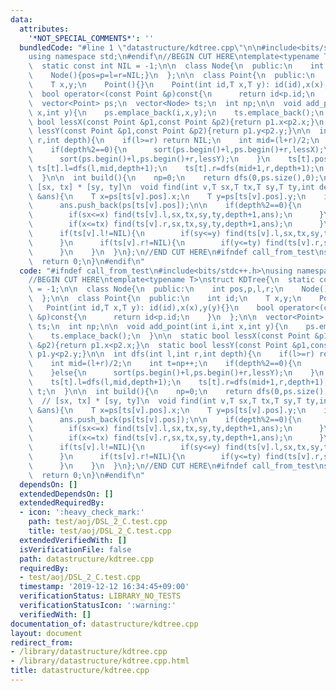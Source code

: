 ```yaml
---
data:
  attributes:
    '*NOT_SPECIAL_COMMENTS*': ''
  bundledCode: "#line 1 \"datastructure/kdtree.cpp\"\n\n#include<bits/stdc++.h>\n\
    using namespace std;\n#endif\n//BEGIN CUT HERE\ntemplate<typename T>\nstruct KDTree{\n\
    \  static const int NIL = -1;\n\n  class Node{\n  public:\n    int pos,p,l,r;\n\
    \    Node(){pos=p=l=r=NIL;}\n  };\n\n  class Point{\n  public:\n    int id;\n\
    \    T x,y;\n    Point(){}\n    Point(int id,T x,T y): id(id),x(x),y(y){}\n  \
    \  bool operator<(const Point &p)const{\n      return id<p.id;\n    }\n  };\n\n\
    \  vector<Point> ps;\n  vector<Node> ts;\n  int np;\n\n  void add_point(int i,int\
    \ x,int y){\n    ps.emplace_back(i,x,y);\n    ts.emplace_back();\n  }\n\n  static\
    \ bool lessX(const Point &p1,const Point &p2){return p1.x<p2.x;}\n  static bool\
    \ lessY(const Point &p1,const Point &p2){return p1.y<p2.y;}\n\n  int dfs(int l,int\
    \ r,int depth){\n    if(l>=r) return NIL;\n    int mid=(l+r)/2;\n    int t=np++;\n\
    \    if(depth%2==0){\n      sort(ps.begin()+l,ps.begin()+r,lessX);\n    }else{\n\
    \      sort(ps.begin()+l,ps.begin()+r,lessY);\n    }\n    ts[t].pos=mid;\n   \
    \ ts[t].l=dfs(l,mid,depth+1);\n    ts[t].r=dfs(mid+1,r,depth+1);\n    return t;\n\
    \  }\n\n  int build(){\n    np=0;\n    return dfs(0,ps.size(),0);\n  }\n\n  //\
    \ [sx, tx] * [sy, ty]\n  void find(int v,T sx,T tx,T sy,T ty,int depth,vector<Point>\
    \ &ans){\n    T x=ps[ts[v].pos].x;\n    T y=ps[ts[v].pos].y;\n    if(sx<=x&&x<=tx&&sy<=y&&y<=ty)\n\
    \      ans.push_back(ps[ts[v].pos]);\n\n    if(depth%2==0){\n      if(ts[v].l!=NIL){\n\
    \        if(sx<=x) find(ts[v].l,sx,tx,sy,ty,depth+1,ans);\n      }\n      if(ts[v].r!=NIL){\n\
    \        if(x<=tx) find(ts[v].r,sx,tx,sy,ty,depth+1,ans);\n      }\n    }else{\n\
    \      if(ts[v].l!=NIL){\n        if(sy<=y) find(ts[v].l,sx,tx,sy,ty,depth+1,ans);\n\
    \      }\n      if(ts[v].r!=NIL){\n        if(y<=ty) find(ts[v].r,sx,tx,sy,ty,depth+1,ans);\n\
    \      }\n    }\n  }\n};\n//END CUT HERE\n#ifndef call_from_test\nsigned main(){\n\
    \  return 0;\n}\n#endif\n"
  code: "#ifndef call_from_test\n#include<bits/stdc++.h>\nusing namespace std;\n#endif\n\
    //BEGIN CUT HERE\ntemplate<typename T>\nstruct KDTree{\n  static const int NIL\
    \ = -1;\n\n  class Node{\n  public:\n    int pos,p,l,r;\n    Node(){pos=p=l=r=NIL;}\n\
    \  };\n\n  class Point{\n  public:\n    int id;\n    T x,y;\n    Point(){}\n \
    \   Point(int id,T x,T y): id(id),x(x),y(y){}\n    bool operator<(const Point\
    \ &p)const{\n      return id<p.id;\n    }\n  };\n\n  vector<Point> ps;\n  vector<Node>\
    \ ts;\n  int np;\n\n  void add_point(int i,int x,int y){\n    ps.emplace_back(i,x,y);\n\
    \    ts.emplace_back();\n  }\n\n  static bool lessX(const Point &p1,const Point\
    \ &p2){return p1.x<p2.x;}\n  static bool lessY(const Point &p1,const Point &p2){return\
    \ p1.y<p2.y;}\n\n  int dfs(int l,int r,int depth){\n    if(l>=r) return NIL;\n\
    \    int mid=(l+r)/2;\n    int t=np++;\n    if(depth%2==0){\n      sort(ps.begin()+l,ps.begin()+r,lessX);\n\
    \    }else{\n      sort(ps.begin()+l,ps.begin()+r,lessY);\n    }\n    ts[t].pos=mid;\n\
    \    ts[t].l=dfs(l,mid,depth+1);\n    ts[t].r=dfs(mid+1,r,depth+1);\n    return\
    \ t;\n  }\n\n  int build(){\n    np=0;\n    return dfs(0,ps.size(),0);\n  }\n\n\
    \  // [sx, tx] * [sy, ty]\n  void find(int v,T sx,T tx,T sy,T ty,int depth,vector<Point>\
    \ &ans){\n    T x=ps[ts[v].pos].x;\n    T y=ps[ts[v].pos].y;\n    if(sx<=x&&x<=tx&&sy<=y&&y<=ty)\n\
    \      ans.push_back(ps[ts[v].pos]);\n\n    if(depth%2==0){\n      if(ts[v].l!=NIL){\n\
    \        if(sx<=x) find(ts[v].l,sx,tx,sy,ty,depth+1,ans);\n      }\n      if(ts[v].r!=NIL){\n\
    \        if(x<=tx) find(ts[v].r,sx,tx,sy,ty,depth+1,ans);\n      }\n    }else{\n\
    \      if(ts[v].l!=NIL){\n        if(sy<=y) find(ts[v].l,sx,tx,sy,ty,depth+1,ans);\n\
    \      }\n      if(ts[v].r!=NIL){\n        if(y<=ty) find(ts[v].r,sx,tx,sy,ty,depth+1,ans);\n\
    \      }\n    }\n  }\n};\n//END CUT HERE\n#ifndef call_from_test\nsigned main(){\n\
    \  return 0;\n}\n#endif\n"
  dependsOn: []
  extendedDependsOn: []
  extendedRequiredBy:
  - icon: ':heavy_check_mark:'
    path: test/aoj/DSL_2_C.test.cpp
    title: test/aoj/DSL_2_C.test.cpp
  extendedVerifiedWith: []
  isVerificationFile: false
  path: datastructure/kdtree.cpp
  requiredBy:
  - test/aoj/DSL_2_C.test.cpp
  timestamp: '2019-12-12 16:34:45+09:00'
  verificationStatus: LIBRARY_NO_TESTS
  verificationStatusIcon: ':warning:'
  verifiedWith: []
documentation_of: datastructure/kdtree.cpp
layout: document
redirect_from:
- /library/datastructure/kdtree.cpp
- /library/datastructure/kdtree.cpp.html
title: datastructure/kdtree.cpp
---
```

